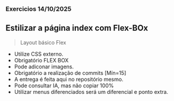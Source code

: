 ### Exercicios 14/10/2025

## Estilizar a página index com Flex-BOx
> Layout básico Flex
- Utilize CSS externo.
- Obrigatório FLEX BOX
- Pode adiconar imagens.
- Obrigatório a realização de commits [Mín=15]
- A entrega é feita aqui no repositório mesmo.
- Pode consultar IA, mas não copiar 100%
- Utilizar menus diferenciados será um diferencial e ponto extra.